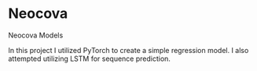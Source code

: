 # Neocova
Neocova Models 

In this project I utilized PyTorch to create a simple regression model. 
I also attempted utilizing LSTM for sequence prediction. 
